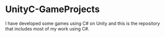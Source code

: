 # UnityC-GameProjects
I have developed some games using C# on Unity and this is the repository that includes most of my work using C#.
